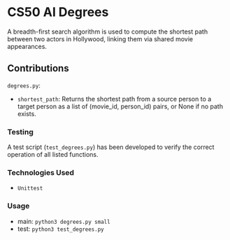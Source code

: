 # CS50 AI Degrees

A breadth-first search algorithm is used to compute the shortest path between two actors in Hollywood, linking them via shared movie appearances.

## Contributions

`degrees.py`:

- `shortest_path`: Returns the shortest path from a source person to a target person as a list of (movie_id, person_id) pairs, or None if no path exists.

### Testing

A test script (`test_degrees.py`) has been developed to verify the correct operation of all listed functions.

### Technologies Used

- `Unittest`

### Usage

- main: `python3 degrees.py small`
- test: `python3 test_degrees.py`